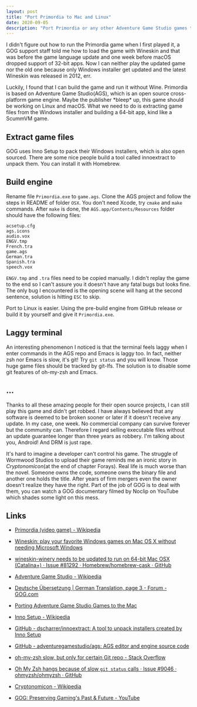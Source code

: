 ```yaml
---
layout: post
title: "Port Primordia to Mac and Linux"
date: 2020-09-05
description: "Port Primordia or any other Adventure Game Studio games to macOS Catalina and Linux."
---
```


I didn't figure out how to run the Primordia game when I first played it, a GOG support staff told me how to load the game with Wineskin and that was before the game language update and one week before macOS dropped support of 32-bit apps. Now I can neither play the updated game nor the old one because only Windows installer get updated and the latest Wineskin was released in 2012, err.

Luckily, I found that I can build the game and run it without Wine. Primordia is based on Adventure Game Studio(AGS), which is an open source cross-platform game engine. Maybe the publisher \*bleep\* up, this game should be working on Linux and macOS. What we need to do is extracting game files from the Windows installer and building a 64-bit app, kind like a ScummVM game.

## Extract game files

GOG uses Inno Setup to pack their Windows installers, which is also open sourced. There are some nice people build a tool called innoextract to unpack them. You can install it with Homebrew.

## Build engine

Rename file `Primordia.exe` to `game.ags`. Clone the AGS project and follow the steps in README of folder `OSX`. You don't need Xcode, try `cmake` and `make` commands. After `make` is done, the `AGS.app/Contents/Resources` folder should have the following files:

```
acsetup.cfg
ags.icons
audio.vox
ENGV.tmp
French.tra
game.ags
German.tra
Spanish.tra
speech.vox
```

`ENGV.tmp` and `.tra` files need to be copied manually. I didn't replay the game to the end so I can't assure you it doesn't have any fatal bugs but looks fine. The only bug I encountered is the opening scene will hang at the second sentence, solution is hitting `ESC` to skip.

Port to Linux is easier. Using the pre-build engine from GitHub release or build it by yourself and give it `Primordia.exe`.

## Laggy terminal

An interesting phenomenon I noticed is that the terminal feels laggy when I enter commands in the AGS repo and Emacs is laggy too. In fact, neither zsh nor Emacs is slow, it's git! Try `git status` and you will know. Those huge game files should be tracked by git-lfs. The solution is to disable some git features of oh-my-zsh and Emacs.

## ...

Thanks to all these amazing people for their open source projects, I can still play this game and didn't get robbed. I have always believed that any software is deemed to be broken sooner or later if it doesn't receive any update. In my case, one week. No commercial company can survive forever but the community can. Therefore I regard selling executable files without an update guarantee longer than three years as robbery. I'm talking about you, Android! And DRM is just rape.

It's hard to imagine a developer can't control his game. The struggle of Wormwood Studios to upload their game reminds me an ironic story in *Cryptonomicon*(at the end of chapter Forays). Real life is much worse than the novel. Someone owns the code, someone owns the binary file and another one holds the title. After years of firm mergers even the owner doesn't realize they have the right. Part of the job of GOG is to deal with them, you can watch a GOG documentary filmed by Noclip on YouTube which shades some light on this mess.

## Links

- [Primordia (video game) - Wikipedia](https://en.wikipedia.org/wiki/Primordia_(video_game))

- [Wineskin: play your favorite Windows games on Mac OS X without needing Microsoft Windows](http://wineskin.urgesoftware.com/tiki-index.php)

- [wineskin-winery needs to be updated to run on 64-bit Mac OSX (Catalina+) · Issue #81292 · Homebrew/homebrew-cask · GitHub](https://github.com/Homebrew/homebrew-cask/issues/81292)

- [Adventure Game Studio - Wikipedia](https://en.wikipedia.org/wiki/Adventure_Game_Studio)

- [Deutsche Übersetzung \| German Translation, page 3 - Forum - GOG.com](https://www.gog.com/forum/primordia/deutsche_ubersetzung_german_translation)

- [Porting Adventure Game Studio Games to the Mac](http://www.edenwaith.com/blog/index.php?p=112)

- [Inno Setup - Wikipedia](https://en.wikipedia.org/wiki/Inno_Setup)

- [GitHub - dscharrer/innoextract: A tool to unpack installers created by Inno Setup](https://github.com/dscharrer/innoextract)

- [GitHub - adventuregamestudio/ags: AGS editor and engine source code](https://github.com/adventuregamestudio/ags)

- [oh-my-zsh slow, but only for certain Git repo - Stack Overflow](https://stackoverflow.com/questions/12765344/oh-my-zsh-slow-but-only-for-certain-git-repo)

- [Oh My Zsh hangs because of slow `git status` calls · Issue #9046 · ohmyzsh/ohmyzsh · GitHub](https://github.com/ohmyzsh/ohmyzsh/issues/9046)

- [Cryptonomicon - Wikipedia](https://en.wikipedia.org/wiki/Cryptonomicon)

- [GOG: Preserving Gaming's Past & Future - YouTube](https://www.youtube.com/watch?v=ffngZOB1U2A)

